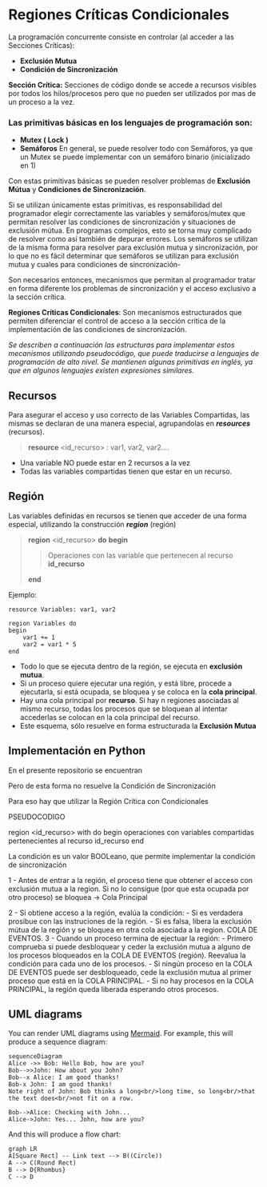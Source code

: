 # Regiones Críticas Condicionales

La programación concurrente consiste en controlar (al acceder a las Secciones Críticas):

 - **Exclusión Mutua** 
 - **Condición de Sincronización**
 
**Sección Crítica:** Secciones de código donde se accede a recursos visibles por todos los hilos/procesos pero que no pueden ser utilizados por mas de un proceso a la vez.

### Las primitivas básicas en los lenguajes de programación son:

- **Mutex  ( Lock )**
- **Semáforos**
En general, se puede resolver todo con Semáforos, ya que un Mutex se puede implementar con un semáforo binario (inicializado en 1)

Con estas primitivas básicas se pueden resolver problemas de **Exclusión Mútua** y **Condiciones de Sincronización**.

Si se utilizan únicamente estas primitivas, es responsabilidad del programador elegir correctamente las variables y semáforos/mutex que permitan resolver las condiciones de sincronización y situaciones de exclusión mútua.
En programas complejos, esto se torna muy complicado de resolver como así también de depurar errores.
Los semáforos se utilizan de la misma forma para resolver para exclusión mutua y sincronización, por lo que no es fácil determinar que semáforos se utilizan para exclusión mutua y cuales para condiciones de sincronización-

Son necesarios entonces, mecanismos que permitan al programador tratar en forma diferente los problemas de sincronización y el acceso exclusivo a la sección crítica.

**Regiones Críticas Condicionales**:  Son mecanismos estructurados que permiten diferenciar el control de acceso a la sección crítica de la implementación de las condiciones de sincronización.

*Se describen a continuación las estructuras para implementar estos mecanismos utilizando pseudocódigo, que puede traducirse a lenguajes de programación de alto nivel. Se mantienen algunas primitivas en inglés, ya que en algunos lenguajes existen expresiones similares.*

## Recursos

Para asegurar el acceso y uso correcto de las Variables Compartidas, las mismas se declaran de una manera especial, agrupandolas en ***resources*** (recursos).

> **resource** <id_recurso> : var1, var2, var2....

 - Una variable NO puede estar en 2 recursos a la vez
 - Todas las variables compartidas tienen que estar en un recurso.

## Región
Las variables definidas en recursos se tienen que acceder de una forma especial, utilizando la construcción ***region*** (región) 

> **region** <id_recurso> **do** 
> **begin**
> 
> >Operaciones con las variable que pertenecen al recurso **id_recurso** 
> 
> **end**

Ejemplo:

    resource Variables: var1, var2
    
    region Variables do
    begin
    	var1 += 1	
    	var2 = var1 * 5
    end

 - Todo lo que se ejecuta dentro de la región, se ejecuta en **exclusión mutua**.
 - Si un proceso quiere ejecutar una región, y está libre, procede a ejecutarla, si está ocupada, se bloquea y se coloca en la **cola principal**.
 - Hay una cola principal por **recurso**. Si hay n regiones asociadas al mismo recurso, todas los procesos que se bloquean al intentar accederlas se colocan en la cola principal del recurso.
 - Este esquema, sólo resuelve en forma estructurada la **Exclusión Mutua**

## Implementación en Python

En el presente repositorio se encuentran 


Pero de esta forma no resuelve la Condición de Sincronización

Para eso hay que utilizar la Región Crítica con Condicionales


PSEUDOCODIGO

region <id_recurso> with <condicion> do
begin
	operaciones con variables compartidas pertenecientes al recurso id_recurso
end

La condición es un valor BOOLeano, que permite implementar la condición de sincronización

1 - Antes de entrar a la región, el proceso tiene que obtener el acceso con exclusión mutua a la region.
	Si no lo consigue (por que esta ocupada por otro proceso) se bloquea -> Cola Principal

2 - Si obtiene acceso a la región, evalúa la condición:
	- Si es verdadera prosibue con las instruciones de la región.
	- Si es falsa, libera la exclusión mútua de la región y se bloquea en otra cola asociada a la region. COLA DE EVENTOS.
3 - Cuando un proceso termina de ejectuar la región:
	- Primero comprueba si puede desbloquear y ceder la exclusión mutua a alguno de los procesos bloqueados en la COLA DE EVENTOS (región). Reevalua la condición para cada uno de los procesos.
	- Si ningún proceso en la COLA DE EVENTOS puede ser desbloqueado, cede la exclusión mutua al primer proceso que está en la COLA PRINCIPAL.
	- Si no hay procesos en la COLA PRINCIPAL, la región queda liberada esperando otros procesos.

## UML diagrams

You can render UML diagrams using [Mermaid](https://mermaidjs.github.io/). For example, this will produce a sequence diagram:

```mermaid
sequenceDiagram
Alice ->> Bob: Hello Bob, how are you?
Bob-->>John: How about you John?
Bob--x Alice: I am good thanks!
Bob-x John: I am good thanks!
Note right of John: Bob thinks a long<br/>long time, so long<br/>that the text does<br/>not fit on a row.

Bob-->Alice: Checking with John...
Alice->John: Yes... John, how are you?
```

And this will produce a flow chart:

```mermaid
graph LR
A[Square Rect] -- Link text --> B((Circle))
A --> C(Round Rect)
B --> D{Rhombus}
C --> D
```
